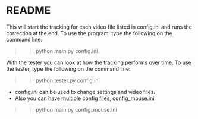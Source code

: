 # README #

This will start the tracking for each video file listed in config.ini and runs the correction at the end.
To use the program, type the following on the command line:
>> python main.py config.ini

With the tester you can look at how the tracking performs over time. To use the tester, type the following on the command line:
>> python tester.py config.ini

- config.ini can be used to change settings and video files.
- Also you can have multiple config files, config_mouse.ini:
>> python main.py config_mouse.ini